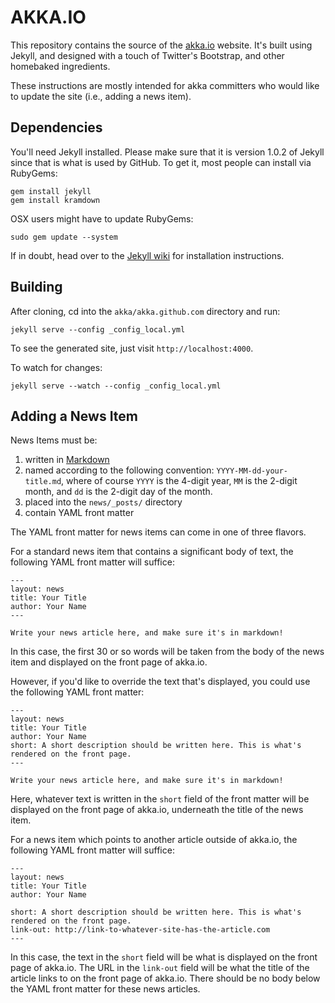 # AKKA.IO

This repository contains the source of the [akka.io](http://akka.io) website. It's built using Jekyll, and designed with a touch of Twitter's Bootstrap, and other homebaked ingredients.

These instructions are mostly intended for akka committers who would like to update the site (i.e., adding a news item).

## Dependencies

You'll need Jekyll installed. Please make sure that it is version 1.0.2 of Jekyll since that is what is used by GitHub. To get it, most people can install via RubyGems:

    gem install jekyll
    gem install kramdown

OSX users might have to update RubyGems:

    sudo gem update --system

If in doubt, head over to the [Jekyll wiki](http://jekyllrb.com/docs/installation/) for installation instructions.

## Building

After cloning, cd into the `akka/akka.github.com` directory and run:

    jekyll serve --config _config_local.yml

To see the generated site, just visit `http://localhost:4000`.

To watch for changes:

    jekyll serve --watch --config _config_local.yml

## Adding a News Item

News Items must be:

1. written in [Markdown](http://daringfireball.net/projects/markdown/syntax)
2. named according to the following convention: `YYYY-MM-dd-your-title.md`, where of course `YYYY` is the 4-digit year, `MM` is the 2-digit month, and `dd` is the 2-digit day of the month.
3. placed into the `news/_posts/` directory
4. contain YAML front matter

The YAML front matter for news items can come in one of three flavors.

For a standard news item that contains a significant body of text, the following YAML front matter will suffice:

    ---
    layout: news
    title: Your Title
    author: Your Name
    ---

    Write your news article here, and make sure it's in markdown!

In this case, the first 30 or so words will be taken from the body of the news item and displayed on the front page of akka.io.

However, if you'd like to override the text that's displayed, you could use the following YAML front matter:

    ---
    layout: news
    title: Your Title
    author: Your Name
    short: A short description should be written here. This is what's rendered on the front page.
    ---

    Write your news article here, and make sure it's in markdown!

Here, whatever text is written in the `short` field of the front matter will be displayed on the front page of akka.io, underneath the title of the news item.

For a news item which points to another article outside of akka.io, the following YAML front matter will suffice:

    ---
    layout: news
    title: Your Title
    author: Your Name

    short: A short description should be written here. This is what's rendered on the front page.
    link-out: http://link-to-whatever-site-has-the-article.com
    ---

In this case, the text in the `short` field will be what is displayed on the front page of akka.io. The URL in the `link-out` field will be what the title of the article links to on the front page of akka.io. There should be no body below the YAML front matter for these news articles.
